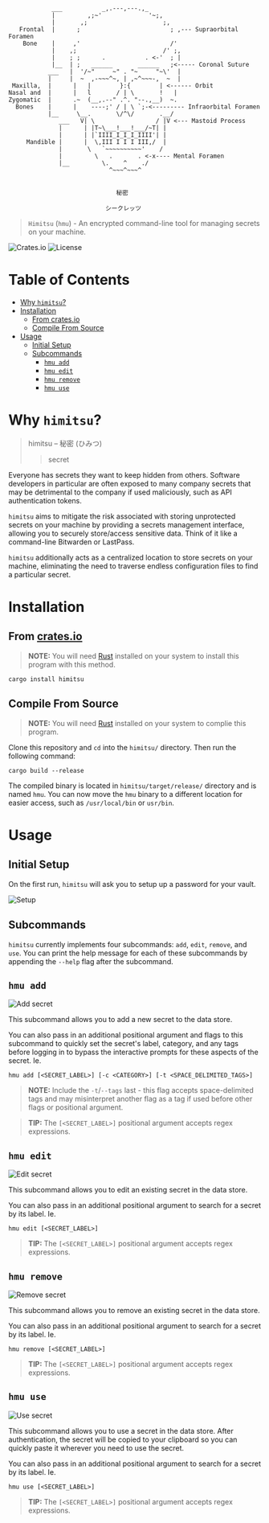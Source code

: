 ```
            ___           _,.---,---.,_
            |         ,;~'             '~;,
            |       ,;                     ;,
   Frontal  |      ;                         ; ,--- Supraorbital Foramen
    Bone    |     ,'                         /'
            |    ,;                        /' ;,
            |    ; ;      .           . <-'  ; |
            |__  | ;   ______       ______   ;<----- Coronal Suture
           ___   |  '/~"     ~" . "~     "~\'  |
           |     |  ~  ,-~~~^~, | ,~^~~~-,  ~  |
 Maxilla,  |      |   |        }:{        | <------ Orbit
Nasal and  |      |   l       / | \       !   |
Zygomatic  |      .~  (__,.--" .^. "--.,__)  ~.
  Bones    |      |    ----;' / | \ `;-<--------- Infraorbital Foramen
           |__     \__.       \/^\/       .__/
              ___   V| \                 / |V <--- Mastoid Process
              |      | |T~\___!___!___/~T| |
              |      | |`IIII_I_I_I_IIII'| |
     Mandible |      |  \,III I I I III,/  |
              |       \   `~~~~~~~~~~'    /
              |         \   .       . <-x---- Mental Foramen
              |__         \.    ^    ./
                            ^~~~^~~~^


                              秘密

                           シークレッツ
```

> `Himitsu` (`hmu`) - An encrypted command-line tool for managing secrets on your machine.

![Crates.io](https://img.shields.io/crates/v/himitsu?logo=rust&style=for-the-badge)
![License](https://img.shields.io/github/license/JosephLai241/himitsu?style=for-the-badge)

# Table of Contents

* [Why `himitsu`?](#why-himitsu)
* [Installation](#installation)
	+ [From crates.io](#from-crates.io)
	+ [Compile From Source](#compile-from-source)
* [Usage](#usage)
	+ [Initial Setup](#initial-setup)
	+ [Subcommands](#subcommands)
		* [`hmu add`](#hmu-add)
		* [`hmu edit`](#hmu-edit)
		* [`hmu remove`](#hmu-remove)
		* [`hmu use`](#hmu-use)

# Why `himitsu`?

> himitsu – 秘密 (ひみつ)
> > secret

Everyone has secrets they want to keep hidden from others. Software developers in particular are often exposed to many company secrets that may be detrimental to the company if used maliciously, such as API authentication tokens.

`himitsu` aims to mitigate the risk associated with storing unprotected secrets on your machine by providing a secrets management interface, allowing you to securely store/access sensitive data. Think of it like a command-line Bitwarden or LastPass.

`himitsu` additionally acts as a centralized location to store secrets on your machine, eliminating the need to traverse endless configuration files to find a particular secret.

# Installation

## From [crates.io][Crates.io]

> **NOTE:** You will need [Rust][Rust] installed on your system to install this program with this method.

```
cargo install himitsu
```

## Compile From Source

> **NOTE:** You will need [Rust][Rust] installed on your system to complie this program.

Clone this repository and `cd` into the `himitsu/` directory. Then run the following command:

```
cargo build --release
```

The compiled binary is located in `himitsu/target/release/` directory and is named `hmu`. You can now move the `hmu` binary to a different location for easier access, such as `/usr/local/bin` or `usr/bin`.

# Usage

## Initial Setup

On the first run, `himitsu` will ask you to setup up a password for your vault.

![Setup][setup]

## Subcommands

`himitsu` currently implements four subcommands: `add`, `edit`, `remove`, and `use`. You can print the help message for each of these subcommands by appending the `--help` flag after the subcommand.

## `hmu add`

![Add secret][add]

This subcommand allows you to add a new secret to the data store.

You can also pass in an additional positional argument and flags to this subcommand to quickly set the secret's label, category, and any tags before logging in to bypass the interactive prompts for these aspects of the secret. Ie.

```
hmu add [<SECRET_LABEL>] [-c <CATEGORY>] [-t <SPACE_DELIMITED_TAGS>]
```

> **NOTE:** Include the `-t`/`--tags` last - this flag accepts space-delimited tags and may misinterpret another flag as a tag if used before other flags or positional argument.

> **TIP:** The `[<SECRET_LABEL>]` positional argument accepts regex expressions.

## `hmu edit`

![Edit secret][edit]

This subcommand allows you to edit an existing secret in the data store.

You can also pass in an additional positional argument to search for a secret by its label. Ie.

```
hmu edit [<SECRET_LABEL>]
```

> **TIP:** The `[<SECRET_LABEL>]` positional argument accepts regex expressions.

## `hmu remove`

![Remove secret][remove]

This subcommand allows you to remove an existing secret in the data store.

You can also pass in an additional positional argument to search for a secret by its label. Ie.

```
hmu remove [<SECRET_LABEL>]
```

> **TIP:** The `[<SECRET_LABEL>]` positional argument accepts regex expressions.

## `hmu use`

![Use secret][use]

This subcommand allows you to use a secret in the data store. After authentication, the secret will be copied to your clipboard so you can quickly paste it wherever you need to use the secret.

You can also pass in an additional positional argument to search for a secret by its label. Ie.

```
hmu use [<SECRET_LABEL>]
```

> **TIP:** The `[<SECRET_LABEL>]` positional argument accepts regex expressions.

[Crates.io]: https://crates.io/
[Rust]: https://www.rust-lang.org/

<!-- DEMO GIFS -->
[add]: https://github.com/JosephLai241/himitsu/blob/demo-gifs/gifs/add.gif
[edit]: https://github.com/JosephLai241/himitsu/blob/demo-gifs/gifs/edit.gif
[remove]: https://github.com/JosephLai241/himitsu/blob/demo-gifs/gifs/remove.gif
[setup]: https://github.com/JosephLai241/himitsu/blob/demo-gifs/gifs/setup.gif
[use]: https://github.com/JosephLai241/himitsu/blob/demo-gifs/gifs/use.gif
